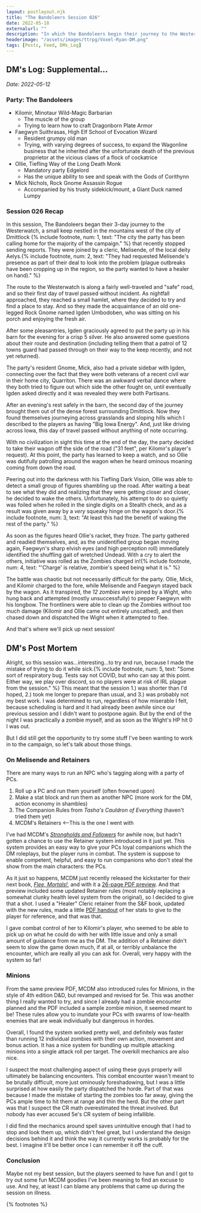 ```yaml
---
layout: postlayout.njk
title: "The Bandoleers Session 026"
date: 2022-05-18
externalurl: ""
description: "In which the Bandoleers begin their journey to the Westerwatch."
headerimage: "/assets/images/ttrpg/Voxel-Ryan-DM.png"
tags: [Posts, Feed, DMs_Log]
---
```


## DM's Log: Supplemental...

_Date: 2022-05-12_

### Party: The Bandoleers

* Kilomir, Minotaur Wild-Magic Barbarian
    * The muscle of the group
    * Trying to learn how to craft Dragonborn Plate Armor
* Faegwyn Suithrasas, High Elf School of Evocation Wizard
    * Resident grumpy old man
    * Trying, with varying degrees of success, to expand the Wagonline business that he inherited after the unfortunate death of the previous proprietor at the vicious claws of a flock of cockatrice
* Ollie, Tiefling Way of the Long Death Monk
    * Mandatory party Edgelord
    * Has the unique ability to see and speak with the Gods of Corithynn
* Mick Nichols, Rock Gnome Assassin Rogue
    * Accompanied by his trusty sidekick/mount, a Giant Duck named Lumpy

### Session 026 Recap

In this session, The Bandoleers began their 3-day journey to the Westerwatch, a small keep nestled in the mountains west of the city of Dmittlock {% include footnote, num: 1, text: "The city the party has been calling home for the majority of the campaign." %} that recently stopped sending reports. They were joined by a cleric, Melisende, of the local deity Aelys.{% include footnote, num: 2, text: "They had requested Melisende's presence as part of their deal to look into the problem (plague outbreaks have been cropping up in the region, so the party wanted to have a healer on hand)." %}

The route to the Westerwatch is along a fairly well-traveled and "safe" road, and so their first day of travel passed without incident. As nightfall approached, they reached a small hamlet, where they decided to try and find a place to stay. And so they made the acquaintance of an old one-legged Rock Gnome named Igden Umbodoben, who was sitting on his porch and enjoying the fresh air.

After some pleasantries, Igden graciously agreed to put the party up in his barn for the evening for a crisp 5 silver. He also answered some questions about their route and destination (including telling them that a patrol of 12 towns guard had passed through on their way to the keep recently, and not yet returned).

The party's resident Gnome, Mick, also had a private sidebar with Igden, connecting over the fact that they were both veterans of a recent civil war in their home city, Quarriton. There was an awkward verbal dance where they both tried to figure out which side the other fought on, until eventually Igden asked directly and it was revealed they were both Partisans.

After an evening's rest safely in the barn, the second day of the journey brought them out of the dense forest surrounding Dmittlock. Now they found themselves journeying across grasslands and sloping hills which I described to the players as having "Big Iowa Energy". And, just like driving across Iowa, this day of travel passed without anything of note occurring.

With no civilization in sight this time at the end of the day, the party decided to take their wagon off the side of the road ("31 feet", per Kilomir's player's request). At this point, the party has learned to keep a watch, and so Ollie was dutifully patrolling around the wagon when he heard ominous moaning coming from down the road.

Peering out into the darkness with his Tiefling Dark Vision, Ollie was able to detect a small group of figures shambling up the road. After waiting a beat to see what they did and realizing that they were getting closer and closer, he decided to wake the others. Unfortunately, his attempt to do so quietly was foiled when he rolled in the single digits on a Stealth check, and as a result was given away by a _very_ squeaky hinge on the wagon's door.{% include footnote, num: 3, text: "At least this had the benefit of waking the rest of the party." %}

As soon as the figures heard Ollie's racket, they froze. The party gathered and readied themselves, and, as the unidentified group began moving again, Faegwyn's sharp elvish eyes (and high perception roll) immediately identified the shuffling gait of wretched Undead. With a cry to alert the others, initiative was rolled as the Zombies charged in!{% include footnote, num: 4, text: "'Charge' is relative, zombie's speed being what it is." %}

The battle was chaotic but not necessarily difficult for the party. Ollie, Mick, and Kilomir charged to the fore, while Melisende and Faegwyn stayed back by the wagon. As it transpired, the _12 zombies_ were joined by a Wight, who hung back and attempted (mostly unsuccessfully) to pepper Faegwyn with his longbow. The frontliners were able to clean up the Zombies without too much damage (Kilomir and Ollie came out entirely unscathed), and then chased down and dispatched the Wight when it attempted to flee.

And that's where we'll pick up next session!

## DM's Post Mortem

Alright, so this session was...interesting...to try and run, because I made the mistake of trying to do it while sick.{% include footnote, num: 5, text: "Some sort of respiratory bug. Tests say not COVID, but who can say at this point. Either way, we play over discord, so no players were at risk of IRL plague from the session." %} This meant that the session 1.) was shorter than I'd hoped, 2.) took me longer to prepare than usual, and 3.) was probably not my best work. I was determined to run, regardless of how miserable I felt, because scheduling is hard and it had already been awhile since our previous session and I didn't want to postpone again. But by the end of the night I was practically a zombie myself, and as soon as the Wight's HP hit 0 I was out.

But I did still get the opportunity to try some stuff I've been wanting to work in to the campaign, so let's talk about those things.

### On Melisende and Retainers

There are many ways to run an NPC who's tagging along with a party of PCs.

1. Roll up a PC and run them yourself (often frowned upon)
2. Make a stat block and run them as another NPC (more work for the DM, action economy in shambles)
3. The Companion Rules from _Tasha's Cauldron of Everything_ (haven't tried them yet)
4. MCDM's Retainers <--This is the one I went with

I've had MCDM's _[Strongholds and Followers](https://shop.mcdmproductions.com/products/strongholds-followers-hardcover-pdf)_ for awhile now, but hadn't gotten a chance to use the Retainer system introduced in it just yet. This system provides an easy way to give your PCs loyal companions which the DM roleplays, but the player runs in combat. The system is suppose to enable competent, helpful, and easy to run companions who don't steal the show from the main characters: the PCs.

As it just so happens, MCDM just recently released the kickstarter for their next book, _[Flee, Mortals!](https://www.kickstarter.com/projects/mattcolville/mcdm-monster-book)_, and with it a [26-page PDF preview](https://files.mcdmproductions.com/FleeMortals/FleeMortalsPreview.pdf). And that preview included some updated Retainer rules (most notably replacing a somewhat clunky health level system from the original), so I decided to give that a shot. I used a "Healer" Cleric retainer from the S&F book, updated with the new rules, made a little [PDF handout](/assets/PDFs/Melisende.pdf) of her stats to give to the player for reference, and that was that.

I gave combat control of her to Kilomir's player, who seemed to be able to pick up on what he could do with her with little issue and only a small amount of guidance from me as the DM. The addition of a Retainer didn't seem to slow the game down much, if at all, or terribly unbalance the encounter, which are really all you can ask for. Overall, very happy with the system so far!

### Minions

From the same preview PDF, MCDM also introduced rules for Minions, in the style of 4th edition D&D, but revamped and revised for 5e. This was another thing I really wanted to try, and since I already had a zombie encounter planned and the PDF included a sample zombie minion, it seemed meant to be! These rules allow you to inundate your PCs with swarms of low-health enemies that are weak individually but dangerous in hordes.

Overall, I found the system worked pretty well, and definitely was faster than running 12 individual zombies with their own action, movement and bonus action. It has a nice system for bundling up multiple attacking minions into a single attack roll per target. The overkill mechanics are also nice.

I suspect the most challenging aspect of using these guys properly will ultimately be balancing encounters. This combat encounter wasn't meant to be brutally difficult, more just ominously foreshadowing, but I was a little surprised at how easily the party dispatched the horde. Part of that was because I made the mistake of starting the zombies too far away, giving the PCs ample time to hit them at range and thin the herd. But the other part was that I suspect the CR math overestimated the threat involved. But nobody has ever accused 5e's CR system of being infallible.

I did find the mechanics around spell saves unintuitive enough that I had to stop and look them up, which didn't feel great, but I understand the design decisions behind it and think the way it currently works is probably for the best. I imagine it'll be better once I can remember it off the cuff.

### Conclusion

Maybe not my best session, but the players seemed to have fun and I got to try out some fun MCDM goodies I've been meaning to find an excuse to use. And hey, at least I can blame any problems that came up during the session on illness.

{% footnotes %}
